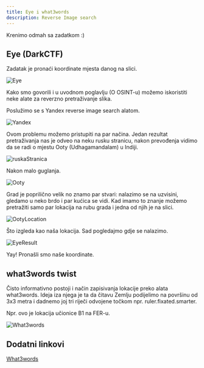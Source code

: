 ```yaml
---
title: Eye i what3words
description: Reverse Image search
---
```


Krenimo odmah sa zadatkom :)

## Eye (DarkCTF)

Zadatak je pronaći koordinate mjesta danog na slici.

![Eye](/images/osint/eye.png)

Kako smo govorili i u uvodnom poglavlju (O OSINT-u) možemo iskoristiti neke alate za reverzno pretraživanje slika.

Poslužimo se s Yandex reverse image search alatom.

![Yandex](/images/osint/yandex.png)

Ovom problemu možemo pristupiti na par načina. Jedan rezultat pretraživanja nas je odveo na neku rusku stranicu, nakon prevođenja vidimo da se radi o mjestu Ooty (Udhagamandalam) u Indiji.

![ruskaStranica](/images/osint/ruskaStranica.png)

Nakon malo guglanja.

![Ooty](/images/osint/ooty.png)

Grad je poprilično velik no znamo par stvari: nalazimo se na uzvisini, gledamo u neko brdo i par kućica se vidi.
Kad imamo to znanje možemo pretražiti samo par lokacija na rubu grada i jedna od njih je na slici.

![OotyLocation](/images/osint/eyeLocation.png)

Što izgleda kao naša lokacija. Sad pogledajmo gdje se nalazimo.

![EyeResult](/images/osint/eyeResult.png)

Yay! Pronašli smo naše koordinate.

## what3words twist

Čisto informativno postoji i način zapisivanja lokacije preko alata what3words. Ideja iza njega je ta da čitavu Zemlju podijelimo na površinu od 3x3 metra i dadnemo joj tri riječi odvojene točkom npr. ruler.fixated.smarter.

Npr. ovo je lokacija učionice B1 na FER-u.

![What3words](/images/osint/what3words.png)

## Dodatni linkovi

[What3words](https://what3words.com/troubles.ranges.punks)